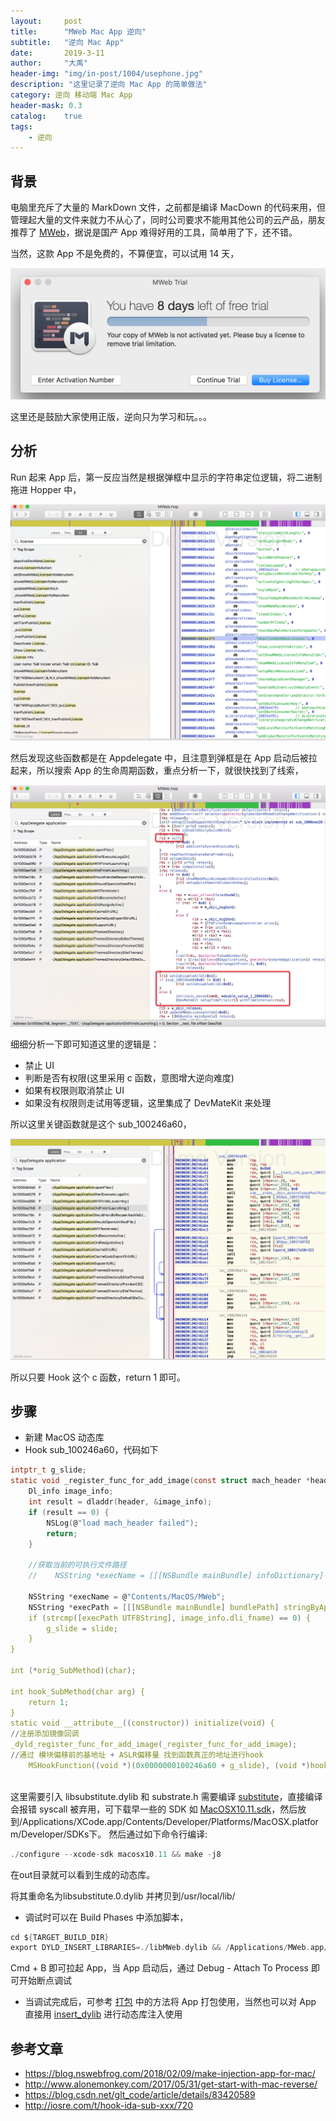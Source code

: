 ```yaml
---
layout:     post
title:      "MWeb Mac App 逆向"
subtitle:   "逆向 Mac App"
date:       2019-3-11
author:     "大禹"
header-img: "img/in-post/1004/usephone.jpg"
description: "这里记录了逆向 Mac App 的简单做法"
category: 逆向 移动端 Mac App
header-mask: 0.3
catalog:    true
tags:
    - 逆向
---
```


## 背景
电脑里充斥了大量的 MarkDown 文件，之前都是编译 MacDown 的代码来用，但管理起大量的文件来就力不从心了，同时公司要求不能用其他公司的云产品，朋友推荐了 [MWeb](https://zh.mweb.im/)，据说是国产 App 难得好用的工具，简单用了下，还不错。

当然，这款 App 不是免费的，不算便宜，可以试用 14 天，

![](/img/in-post/0311/MWeb.png)

这里还是鼓励大家使用正版，逆向只为学习和玩。。。

## 分析
Run 起来 App 后，第一反应当然是根据弹框中显示的字符串定位逻辑，将二进制拖进 Hopper 中，

![](/img/in-post/0311/Hopper.png)

然后发现这些函数都是在 Appdelegate 中，且注意到弹框是在 App 启动后被拉起来，所以搜索 App 的生命周期函数，重点分析一下，就很快找到了线索，

![](/img/in-post/0311/AppDelegate-Function.png)

细细分析一下即可知道这里的逻辑是：
* 禁止 UI
* 判断是否有权限(这里采用 c 函数，意图增大逆向难度)
* 如果有权限则取消禁止 UI
* 如果没有权限则走试用等逻辑，这里集成了 DevMateKit 来处理

所以这里关键函数就是这个 sub_100246a60，

![](/img/in-post/0311/sub_100246a60.png)

所以只要 Hook 这个 c 函数，return 1 即可。

## 步骤
* 新建 MacOS 动态库
* Hook sub_100246a60，代码如下

```C
intptr_t g_slide;
static void _register_func_for_add_image(const struct mach_header *header, intptr_t slide) {
    Dl_info image_info;
    int result = dladdr(header, &image_info);
    if (result == 0) {
        NSLog(@"load mach_header failed");
        return;
    }
    
    //获取当前的可执行文件路径
    //    NSString *execName = [[[NSBundle mainBundle] infoDictionary] objectForKey:@"CFBundleExecutable"];

    NSString *execName = @"Contents/MacOS/MWeb";
    NSString *execPath = [[[NSBundle mainBundle] bundlePath] stringByAppendingFormat:@"/%@", execName];
    if (strcmp([execPath UTF8String], image_info.dli_fname) == 0) {
        g_slide = slide;
    }    
}

int (*orig_SubMethod)(char);

int hook_SubMethod(char arg) {
    return 1;
}
static void __attribute__((constructor)) initialize(void) {
//注册添加镜像回调    
_dyld_register_func_for_add_image(_register_func_for_add_image);
//通过 模块偏移前的基地址 + ASLR偏移量 找到函数真正的地址进行hook
    MSHookFunction((void *)(0x0000000100246a60 + g_slide), (void *)hook_SubMethod, (void **)&orig_SubMethod);
    
```
这里需要引入 libsubstitute.dylib 和 substrate.h
需要编译 [substitute](https://github.com/comex/substitute)，直接编译会报错 syscall 被弃用，可下载早一些的 SDK 如 [MacOSX10.11.sdk](https://github.com/phracker/MacOSX-SDKs)，然后放到/Applications/XCode.app/Contents/Developer/Platforms/MacOSX.platform/Developer/SDKs下。
然后通过如下命令行编译:
```C
./configure --xcode-sdk macosx10.11 && make -j8
```
在out目录就可以看到生成的动态库。

将其重命名为libsubstitute.0.dylib 并拷贝到/usr/local/lib/

* 调试时可以在 Build Phases 中添加脚本，

```C
cd ${TARGET_BUILD_DIR}
export DYLD_INSERT_LIBRARIES=./libMWeb.dylib && /Applications/MWeb.app/Contents/MacOS/MWeb
```
Cmd + B 即可拉起 App，当 App 启动后，通过 Debug - Attach To Process 即可开始断点调试

* 当调试完成后，可参考 [打包](https://blog.nswebfrog.com/2018/02/09/make-injection-app-for-mac/) 中的方法将 App 打包使用，当然也可以对 App 直接用 [insert_dylib](https://github.com/Tyilo/insert_dylib) 进行动态库注入使用

## 参考文章
* https://blog.nswebfrog.com/2018/02/09/make-injection-app-for-mac/
* http://www.alonemonkey.com/2017/05/31/get-start-with-mac-reverse/
* https://blog.csdn.net/glt_code/article/details/83420589
* http://iosre.com/t/hook-ida-sub-xxx/720